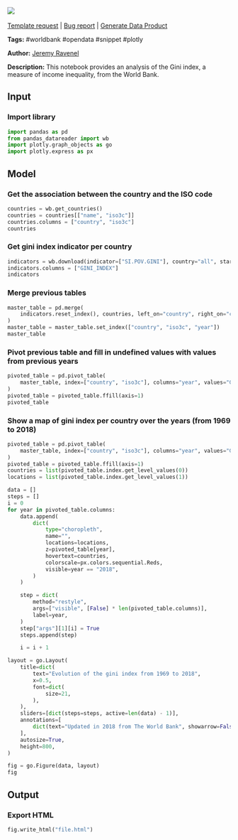 <a href="https://app.naas.ai/user-redirect/naas/downloader?url=https://raw.githubusercontent.com/jupyter-naas/awesome-notebooks/master/WorldBank/WorldBank_Gini_index.ipynb" target="_parent"><img src="https://naasai-public.s3.eu-west-3.amazonaws.com/open_in_naas.svg"/></a><br><br><a href="https://github.com/jupyter-naas/awesome-notebooks/issues/new?assignees=&labels=&template=template-request.md&title=Tool+-+Action+of+the+notebook+">Template request</a> | <a href="https://github.com/jupyter-naas/awesome-notebooks/issues/new?assignees=&labels=bug&template=bug_report.md&title=WorldBank+-+Gini+index:+Error+short+description">Bug report</a> | <a href="https://app.naas.ai/user-redirect/naas/downloader?url=https://raw.githubusercontent.com/jupyter-naas/awesome-notebooks/master/Naas/Naas_Start_data_product.ipynb" target="_parent">Generate Data Product</a>

**Tags:** #worldbank #opendata #snippet #plotly

**Author:** [Jeremy Ravenel](https://www.linkedin.com/in/ACoAAAJHE7sB5OxuKHuzguZ9L6lfDHqw--cdnJg/)

**Description:** This notebook provides an analysis of the Gini index, a measure of income inequality, from the World Bank.

## Input

### Import library


```python
import pandas as pd
from pandas_datareader import wb
import plotly.graph_objects as go
import plotly.express as px
```

## Model

### Get the association between the country and the ISO code


```python
countries = wb.get_countries()
countries = countries[["name", "iso3c"]]
countries.columns = ["country", "iso3c"]
countries
```

### Get gini index indicator per country


```python
indicators = wb.download(indicator=["SI.POV.GINI"], country="all", start=1967, end=2018)
indicators.columns = ["GINI_INDEX"]
indicators
```

### Merge previous tables


```python
master_table = pd.merge(
    indicators.reset_index(), countries, left_on="country", right_on="country"
)
master_table = master_table.set_index(["country", "iso3c", "year"])
master_table
```

### Pivot previous table and fill in undefined values with values from previous years


```python
pivoted_table = pd.pivot_table(
    master_table, index=["country", "iso3c"], columns="year", values="GINI_INDEX"
)
pivoted_table = pivoted_table.ffill(axis=1)
pivoted_table
```

### Show a map of gini index per country over the years (from 1969 to 2018)


```python
pivoted_table = pd.pivot_table(
    master_table, index=["country", "iso3c"], columns="year", values="GINI_INDEX"
)
pivoted_table = pivoted_table.ffill(axis=1)
countries = list(pivoted_table.index.get_level_values(0))
locations = list(pivoted_table.index.get_level_values(1))

data = []
steps = []
i = 0
for year in pivoted_table.columns:
    data.append(
        dict(
            type="choropleth",
            name="",
            locations=locations,
            z=pivoted_table[year],
            hovertext=countries,
            colorscale=px.colors.sequential.Reds,
            visible=year == "2018",
        )
    )

    step = dict(
        method="restyle",
        args=["visible", [False] * len(pivoted_table.columns)],
        label=year,
    )
    step["args"][1][i] = True
    steps.append(step)

    i = i + 1

layout = go.Layout(
    title=dict(
        text="Evolution of the gini index from 1969 to 2018",
        x=0.5,
        font=dict(
            size=21,
        ),
    ),
    sliders=[dict(steps=steps, active=len(data) - 1)],
    annotations=[
        dict(text="Updated in 2018 from The World Bank", showarrow=False, x=1, y=-0.05)
    ],
    autosize=True,
    height=800,
)

fig = go.Figure(data, layout)
fig
```

## Output

### Export HTML


```python
fig.write_html("file.html")
```
